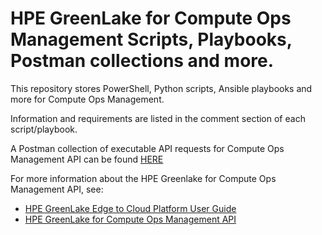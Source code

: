 # HPE GreenLake for Compute Ops Management Scripts, Playbooks, Postman collections and more.

This repository stores PowerShell, Python scripts, Ansible playbooks and more for Compute Ops Management.

Information and requirements are listed in the comment section of each script/playbook.

A Postman collection of executable API requests for Compute Ops Management API can be found [HERE](https://www.postman.com/jullienl/workspace/lionel-jullien-s-public-workspace/collection/991177-10c5377d-892b-4612-9e81-23d75d6c2f0d?ctx=documentation)


For more information about the HPE Greenlake for Compute Ops Management API, see:
- [HPE GreenLake Edge to Cloud Platform User Guide](https://support.hpe.com/hpesc/public/docDisplay?docId=a00120892en_us)
-  [HPE GreenLake for Compute Ops Management API](https://developer.greenlake.hpe.com/docs/greenlake/services/compute-ops/public/openapi/compute-ops-latest/overview/)